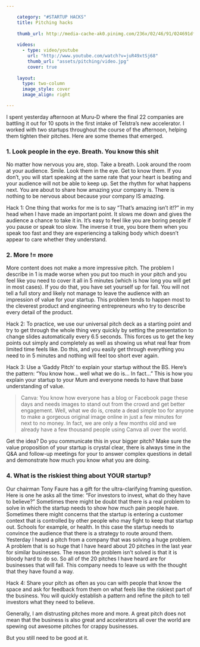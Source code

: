 ```yaml
---

    category: "#STARTUP HACKS"
    title: Pitching hacks
    
    thumb_url: http://media-cache-ak0.pinimg.com/236x/02/46/91/024691df69af6a545eb7d5060ac7e87c.jpg
  
    videos:
      - type: video/youtube
        url: "http://www.youtube.com/watch?v=juR49xtSj68"
        thumb_url: "assets/pitching/video.jpg"
        cover: true
    
    layout:
      type: two-column
      image_style: cover
      image_align: right

---
```


I spent yesterday afternoon at Muru-D where the final 22 companies are battling it out for 10 spots in the first intake of Telstra’s new accelerator. I worked with two startups throughout the course of the afternoon, helping them tighten their pitches. Here are some themes that emerged.

### 1. Look people in the eye. Breath. You know this shit

No matter how nervous you are, stop. Take a breath. Look around the room at your audience. Smile. Look them in the eye. Get to know them. If you don’t, you will start speaking at the same rate that your heart is beating and your audience will not be able to keep up. Set the rhythm for what happens next. You are about to share how amazing your company is. There is nothing to be nervous about because your company IS amazing.

Hack 1: One thing that works for me is to say “That’s amazing isn’t it!?” in my head when I have made an important point. It slows me down and gives the audience a chance to take it in. It’s easy to feel like you are boring people if you pause or speak too slow. The inverse it true, you bore them when you speak too fast and they are experiencing a talking body which doesn’t appear to care whether they understand.

###  2. More != more

More content does not make a more impressive pitch. The problem I describe in 1 is made worse when you put too much in your pitch and you feel like you need to cover it all in 5 minutes (which is how long you will get in most cases). If you do that, you have set yourself up for fail. You will not tell a full story and likely not manage to leave the audience with an impression of value for your startup. This problem tends to happen most to the cleverest product and engineering entrepreneurs who try to describe every detail of the product.

Hack 2: To practice, we use our universal pitch deck as a starting point and try to get through the whole thing very quickly by setting the presentation to change slides automatically every 6.5 seconds. This forces us to get the key points out simply and completely as well as showing us what real fear from limited time feels like. Do this, and you easily get through everything you need to in 5 minutes and nothing will feel too short ever again.

Hack 3: Use a ‘Gaddy Pitch’ to explain your startup without the BS. Here’s the pattern: “You know how… well what we do is… In fact…” This is how you explain your startup to your Mum and everyone needs to have that base understanding of value.

> Canva: You know how everyone has a blog or Facebook page these days and needs images to stand out from the crowd and get better engagement. Well, what we do is, create a dead simple too for anyone to make a gorgeous original image online in just a few minutes for next to no money. In fact, we are only a few months old and we already have a few thousand people using Canva all over the world.


Get the idea? Do you communicate this in your bigger pitch? Make sure the value proposition of your startup is crystal clear, there is always time in the Q&A and follow-up meetings for your to answer complex questions in detail and demonstrate how much you know what you are doing.

###  4. What is the riskiest thing about YOUR startup?

Our chairman Tony Faure has a gift for the ultra-clarifying framing question. Here is one he asks all the time: “For investors to invest, what do they have to believe?” Sometimes there might be doubt that there is a real problem to solve in which the startup needs to show how much pain people have. Sometimes there might concerns that the startup is entering a customer context that is controlled by other people who may fight to keep that startup out. Schools for example, or health. In this case the startup needs to convince the audience that there is a strategy to route around them. Yesterday I heard a pitch from a company that was solving a huge problem. A problem that is so huge that I have heard about 20 pitches in the last year for similar businesses. The reason the problem isn’t solved is that it is bloody hard to do so. So all of the 20 pitches I have heard are for businesses that will fail. This company needs to leave us with the thought that they have found a way.

Hack 4: Share your pitch as often as you can with people that know the space and ask for feedback from them on what feels like the riskiest part of the business. You will quickly establish a pattern and refine the pitch to tell investors what they need to believe.

Generally, I am distrusting pitches more and more. A great pitch does not mean that the business is also great and accelerators all over the world are spewing out awesome pitches for crappy businesses.

But you still need to be good at it. 